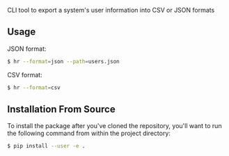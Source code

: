 CLI tool to export a system's user information into CSV or JSON formats

## Usage

JSON format:

```bash
$ hr --format=json --path=users.json
```

CSV format:

```bash
$ hr --format=csv
```

## Installation From Source

To install the package after you've cloned the repository, you'll
want to run the following command from within the project directory:

```bash
$ pip install --user -e .
```
